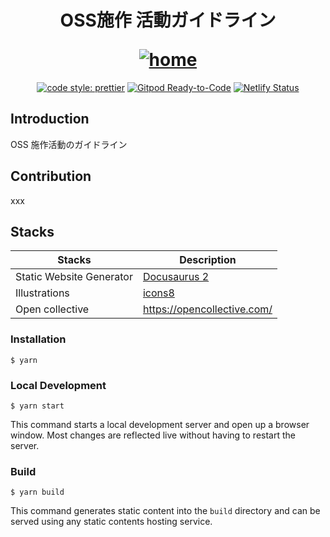 <h1 align="center">
  <p align="center">OSS施作 活動ガイドライン</p>
  <a href="https://cloudformation-perfect-guide.netlify.app/docs/"><img src="./static/img/home.png" alt="home"></a>
</h1>

<p align="center">
<a href="https://github.com/prettier/prettier"><img alt="code style: prettier" src="https://img.shields.io/badge/code_style-prettier-ff69b4.svg"></a>
<a href="https://gitpod.io/#https://github.com/facebook/docusaurus"><img src="https://img.shields.io/badge/Gitpod-Ready--to--Code-blue?logo=gitpod" alt="Gitpod Ready-to-Code"/></a>
<a href="https://app.netlify.com/sites/cloudformation-perfect-guide/deploys"><img src="https://api.netlify.com/api/v1/badges/dd7c29c5-b6dc-4ef0-8b7b-6242ad487e80/deploy-status" alt="Netlify Status"></a>
</p>

## Introduction

OSS 施作活動のガイドライン

## Contribution

xxx

## Stacks

| Stacks                   | Description                                |
| ------------------------ | ------------------------------------------ |
| Static Website Generator | [Docusaurus 2](https://v2.docusaurus.io/)  |
| Illustrations            | [icons8](https://icons8.com/illustrations) |
| Open collective          | https://opencollective.com/                |

### Installation

```
$ yarn
```

### Local Development

```
$ yarn start
```

This command starts a local development server and open up a browser window. Most changes are reflected live without having to restart the server.

### Build

```
$ yarn build
```

This command generates static content into the `build` directory and can be served using any static contents hosting service.
